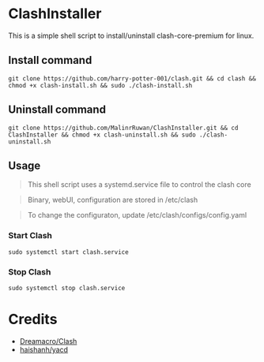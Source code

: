 # ClashInstaller

This is a simple shell script to install/uninstall clash-core-premium for linux.

## Install command

```
git clone https://github.com/harry-potter-001/clash.git && cd clash && chmod +x clash-install.sh && sudo ./clash-install.sh
```
## Uninstall command

```
git clone https://github.com/MalinrRuwan/ClashInstaller.git && cd ClashInstaller && chmod +x clash-uninstall.sh && sudo ./clash-uninstall.sh
```
## Usage
> This shell script uses a systemd.service file to control the clash core

> Binary, webUI, configuration are stored in /etc/clash

> To change the configuraton, update /etc/clash/configs/config.yaml

> 

### Start Clash

```
sudo systemctl start clash.service
```
### Stop Clash 
```
sudo systemctl stop clash.service
```

# Credits 

+ [Dreamacro/Clash](https://github.com/Dreamacro/clash)
+ [haishanh/yacd](https://github.com/haishanh/yacd)
